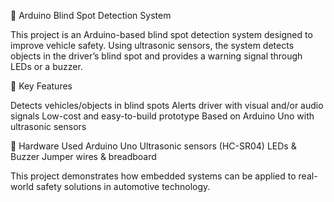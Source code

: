🚗 Arduino Blind Spot Detection System

This project is an Arduino-based blind spot detection system designed to improve vehicle safety. Using ultrasonic sensors, the system detects objects in the driver’s blind spot and provides a warning signal through LEDs or a buzzer.

🔹 Key Features

Detects vehicles/objects in blind spots
Alerts driver with visual and/or audio signals
Low-cost and easy-to-build prototype
Based on Arduino Uno with ultrasonic sensors

🔹 Hardware Used
Arduino Uno
Ultrasonic sensors (HC-SR04)
LEDs & Buzzer
Jumper wires & breadboard

This project demonstrates how embedded systems can be applied to real-world safety solutions in automotive technology.

